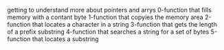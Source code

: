 getting to understand more about pointers and arrys
0-function that fills memory with a contant byte
1-function that copyies the memory area
2-function that locates a character in a string
3-function that gets the length of a prefix substring
4-function that searches a string for a set of bytes
5-function that locates a substring
